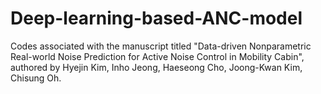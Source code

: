 # Deep-learning-based-ANC-model
Codes associated with the manuscript titled "Data-driven Nonparametric Real-world Noise Prediction for Active Noise Control in Mobility Cabin", authored by Hyejin Kim, Inho Jeong, Haeseong Cho, Joong-Kwan Kim, Chisung Oh.
